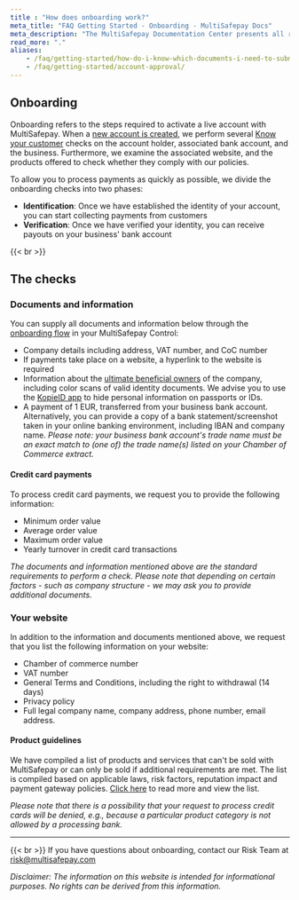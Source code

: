 ```yaml
---
title : "How does onboarding work?"
meta_title: "FAQ Getting Started - Onboarding - MultiSafepay Docs"
meta_description: "The MultiSafepay Documentation Center presents all relevant information about our Plugins and API. You can also find support pages for payment methods, tools and general questions as well as the contact details of our Support and Integration Teams."
read_more: "."
aliases:
    - /faq/getting-started/how-do-i-know-which-documents-i-need-to-submit-and-which-data-to-post-on-my-website/
    - /faq/getting-started/account-approval/
---
```


## Onboarding

Onboarding refers to the steps required to activate a live account with MultiSafepay. When a [new account is created](https://merchant.multisafepay.com/signup), we perform several [Know your customer](https://en.wikipedia.org/wiki/Know_your_customer) checks on the account holder, associated bank account, and the business. Furthermore, we examine the associated website, and the products offered to check whether they comply with our policies.

To allow you to process payments as quickly as possible, we divide the onboarding checks into two phases:

- **Identification**: Once we have established the identity of your account, you can start collecting payments from customers
- **Verification**: Once we have verified your identity, you can receive payouts on your business' bank account

{{< br >}}
## The checks

### Documents and information

You can supply all documents and information below through the [onboarding flow](https://merchant.multisafepay.com/onboarding) in your MultiSafepay Control:

* Company details including address, VAT number, and CoC number
* If payments take place on a website, a hyperlink to the website is required 
* Information about the [ultimate beneficial owners](https://docs.multisafepay.com/faq/getting-started/guidance-notes-ultimate-beneficial-owner-form/) of the company, including color scans of valid identity documents. We advise you to use the [KopieID app](https://www.rijksoverheid.nl/onderwerpen/identiteitsfraude/vraag-en-antwoord/veilige-kopie-identiteitsbewijs) to hide personal information on passports or IDs.
* A payment of 1 EUR, transferred from your business bank account. Alternatively, you can provide a copy of a bank statement/screenshot taken in your online banking environment, including IBAN and company name. _Please note: your business bank account's trade name must be an exact match to (one of) the trade name(s) listed on your Chamber of Commerce extract._

#### Credit card payments
To process credit card payments, we request you to provide the following information:

* Minimum order value
* Average order value
* Maximum order value
* Yearly turnover in credit card transactions

_The documents and information mentioned above are the standard requirements to perform a check. Please note that depending on certain factors - such as company structure - we may ask you to provide additional documents._


### Your website

In addition to the information and documents mentioned above, we request that you list the following information on your website:

* Chamber of commerce number
* VAT number
* General Terms and Conditions, including the right to withdrawal (14 days)
* Privacy policy
* Full legal company name, company address, phone number, email address.

#### Product guidelines

We have compiled a list of products and services that can't be sold with MultiSafepay or can only be sold if additional requirements are met. The list is compiled based on applicable laws, risk factors, reputation impact and payment gateway policies. [Click here](/faq/getting-started/are-there-any-products-or-services-that-cannot-be-sold/) to read more and view the list.


_Please note that there is a possibility that your request to process credit cards will be denied, e.g., because a particular product category is not allowed by a processing bank._

---
{{< br >}}
If you have questions about onboarding, contact our Risk Team at <risk@multisafepay.com>

_Disclaimer: The information on this website is intended for informational purposes. No rights can be derived from this information._
